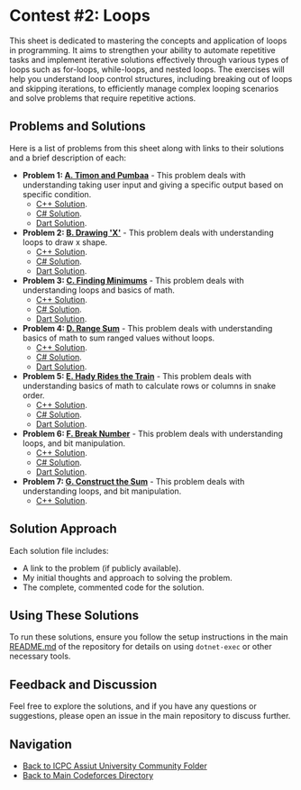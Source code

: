 # Contest #2: Loops

This sheet is dedicated to mastering the concepts and application of loops in programming. It aims to strengthen your ability to automate repetitive tasks and implement iterative solutions effectively through various types of loops such as for-loops, while-loops, and nested loops. The exercises will help you understand loop control structures, including breaking out of loops and skipping iterations, to efficiently manage complex looping scenarios and solve problems that require repetitive actions.

## Problems and Solutions

Here is a list of problems from this sheet along with links to their solutions and a brief description of each:

- **Problem 1: [A. Timon and Pumbaa](./A.%20Timon%20and%20Pumbaa/)** - This problem deals with understanding taking user input and giving a specific output based on specific condition.
    - [C++ Solution](./A.%20Timon%20and%20Pumbaa/main.cpp).
    - [C# Solution](./A.%20Timon%20and%20Pumbaa/main.cs).
    - [Dart Solution](./A.%20Timon%20and%20Pumbaa/main.dart).
- **Problem 2: [B. Drawing 'X'](./B.%20Drawing%20'X'/)** - This problem deals with understanding loops to draw x shape.
    - [C++ Solution](./B.%20Drawing%20'X'/main.cpp).
    - [C# Solution](./B.%20Drawing%20'X'/main.cs).
    - [Dart Solution](./B.%20Drawing%20'X'/main.dart).
- **Problem 3: [C. Finding Minimums](./C.%20Finding%20Minimums/)** - This problem deals with understanding loops and basics of math.
    - [C++ Solution](./C.%20Finding%20Minimums/main.cpp).
    - [C# Solution](./C.%20Finding%20Minimums/main.cs).
    - [Dart Solution](./C.%20Finding%20Minimums/main.dart).
- **Problem 4: [D. Range Sum](./D.%20Range%20Sum/)** - This problem deals with understanding basics of math to sum ranged values without loops.
    - [C++ Solution](./D.%20Range%20Sum/main.cpp).
    - [C# Solution](./D.%20Range%20Sum/main.cs).
    - [Dart Solution](./D.%20Range%20Sum/main.dart).
- **Problem 5: [E. Hady Rides the Train](./E.%20Hady%20Rides%20the%20Train/)** - This problem deals with understanding basics of math to calculate rows or columns in snake order.
    - [C++ Solution](./E.%20Hady%20Rides%20the%20Train/main.cpp).
    - [C# Solution](./E.%20Hady%20Rides%20the%20Train/main.cs).
    - [Dart Solution](./E.%20Hady%20Rides%20the%20Train/main.dart).
- **Problem 6: [F. Break Number](./F.%20Break%20Number/)** - This problem deals with understanding loops, and bit manipulation.
    - [C++ Solution](./F.%20Break%20Number/main.cpp).
    - [C# Solution](./F.%20Break%20Number/main.cs).
    - [Dart Solution](./F.%20Break%20Number/main.dart).
- **Problem 7: [G. Construct the Sum](./G.%20Construct%20the%20Sum/)** - This problem deals with understanding loops, and bit manipulation.
    - [C++ Solution](./G.%20Construct%20the%20Sum/main.cpp).
    <!-- - [C# Solution](./G.%20Construct%20the%20Sum/main.cs).
    - [Dart Solution](./G.%20Construct%20the%20Sum/main.dart). -->

## Solution Approach

Each solution file includes:
- A link to the problem (if publicly available).
- My initial thoughts and approach to solving the problem.
- The complete, commented code for the solution.

## Using These Solutions

To run these solutions, ensure you follow the setup instructions in the main [README.md](/README.md) of the repository for details on using `dotnet-exec` or other necessary tools.

## Feedback and Discussion

Feel free to explore the solutions, and if you have any questions or suggestions, please open an issue in the main repository to discuss further.

## Navigation

- [Back to ICPC Assiut University Community Folder](../)
- [Back to Main Codeforces Directory](../../)

